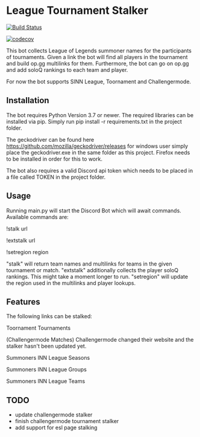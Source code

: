 # League Tournament Stalker

[![Build Status](https://travis-ci.com/Twalord/League_Tournament_Stalker.svg?branch=master)](https://travis-ci.com/Twalord/League_Tournament_Stalker)

[![codecov](https://codecov.io/gh/Twalord/League_Tournament_Stalker/branch/master/graph/badge.svg)](https://codecov.io/gh/Twalord/League_Tournament_Stalker)

This bot collects League of Legends summoner names for the participants of tournaments.
Given a link the bot will find all players in the tournament and build op.gg multilinks for them.
Furthermore, the bot can go on op.gg and add soloQ rankings to each team and player.

For now the bot supports SINN League, Toornament and Challengermode.

## Installation

The bot requires Python Version 3.7 or newer.
The required libraries can be installed via pip.
Simply run pip install -r requirements.txt in the project folder.

The geckodriver can be found here https://github.com/mozilla/geckodriver/releases
for windows user simply place the geckodriver.exe in the same folder as this project.
Firefox needs to be installed in order for this to work.

The bot also requires a valid Discord api token which needs to be placed in a file called TOKEN in the project folder.

## Usage

Running main.py will start the Discord Bot which will await commands.
Available commands are:

!stalk url

!extstalk url

!setregion region

"stalk" will return team names and multilinks for teams in the given tournament or match.
"extstalk" additionally collects the player soloQ rankings. This might take a moment longer to run.
"setregion" will update the region used in the multilinks and player lookups.

## Features

The following links can be stalked:

Toornament Tournaments

(Challengermode Matches)
    Challengermode changed their website and the stalker hasn't been updated yet.

Summoners INN League Seasons

Summoners INN League Groups

Summoners INN League Teams

## TODO

- update challengermode stalker
- finish challengermode tournament stalker
- add support for esl page stalking
